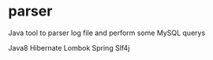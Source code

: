 # parser

Java tool to parser log file and perform some MySQL querys

Java8
Hibernate
Lombok
Spring
Slf4j
